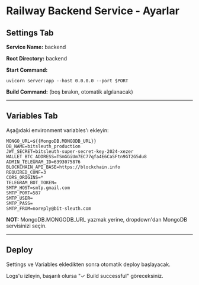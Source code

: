 # Railway Backend Service - Ayarlar

## Settings Tab

**Service Name:** backend

**Root Directory:** backend

**Start Command:**
```
uvicorn server:app --host 0.0.0.0 --port $PORT
```

**Build Command:** (boş bırakın, otomatik algılanacak)

---

## Variables Tab

Aşağıdaki environment variables'ı ekleyin:

```
MONGO_URL=${{MongoDB.MONGODB_URL}}
DB_NAME=bitsleuth_production
JWT_SECRET=bitsleuth-super-secret-key-2024-xezer
WALLET_BTC_ADDRESS=TSmGGiUm7EC77qfa4E6CaSFtn9GT2G5du8
ADMIN_TELEGRAM_ID=6393075876
BLOCKCHAIN_API_BASE=https://blockchain.info
REQUIRED_CONF=3
CORS_ORIGINS=*
TELEGRAM_BOT_TOKEN=
SMTP_HOST=smtp.gmail.com
SMTP_PORT=587
SMTP_USER=
SMTP_PASS=
SMTP_FROM=noreply@bit-sleuth.com
```

**NOT:** MongoDB.MONGODB_URL yazmak yerine, dropdown'dan MongoDB servisinizi seçin.

---

## Deploy

Settings ve Variables ekledikten sonra otomatik deploy başlayacak.

Logs'u izleyin, başarılı olursa "✓ Build successful" göreceksiniz.
